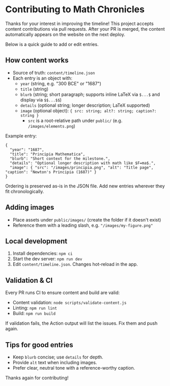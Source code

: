 # Contributing to Math Chronicles

Thanks for your interest in improving the timeline! This project accepts content contributions via pull requests. After your PR is merged, the content automatically appears on the website on the next deploy.

Below is a quick guide to add or edit entries.

## How content works

- Source of truth: `content/timeline.json`
- Each entry is an object with:
  - `year` (string, e.g. "300 BCE" or "1687")
  - `title` (string)
  - `blurb` (string; short paragraph; supports inline LaTeX via `$...$` and display via `$$...$$`)
  - `details` (optional string; longer description; LaTeX supported)
  - `image` (optional object): `{ src: string; alt?: string; caption?: string }`
    - `src` is a root-relative path under `public/` (e.g. `/images/elements.png`)

Example entry:

```
{
  "year": "1687",
  "title": "Principia Mathematica",
  "blurb": "Short context for the milestone.",
  "details": "Optional longer description with math like $F=ma$.",
  "image": { "src": "/images/principia.png", "alt": "Title page", "caption": "Newton's Principia (1687)" }
}
```

Ordering is preserved as-is in the JSON file. Add new entries wherever they fit chronologically.

## Adding images

- Place assets under `public/images/` (create the folder if it doesn't exist)
- Reference them with a leading slash, e.g. `"/images/my-figure.png"`

## Local development

1. Install dependencies: `npm ci`
2. Start the dev server: `npm run dev`
3. Edit `content/timeline.json`. Changes hot-reload in the app.

## Validation & CI

Every PR runs CI to ensure content and build are valid:

- Content validation: `node scripts/validate-content.js`
- Linting: `npm run lint`
- Build: `npm run build`

If validation fails, the Action output will list the issues. Fix them and push again.

## Tips for good entries

- Keep `blurb` concise; use `details` for depth.
- Provide `alt` text when including images.
- Prefer clear, neutral tone with a reference-worthy caption.

Thanks again for contributing!

